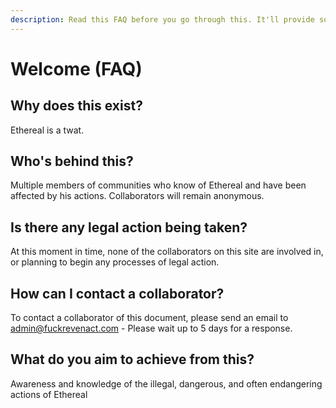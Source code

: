 ```yaml
---
description: Read this FAQ before you go through this. It'll provide some background.
---
```


# Welcome \(FAQ\)

## Why does this exist?

Ethereal is a twat.

## Who's behind this?

Multiple members of communities who know of Ethereal and have been affected by his actions. Collaborators will remain anonymous.

## Is there any legal action being taken?

At this moment in time, none of the collaborators on this site are involved in, or planning to begin any processes of legal action.

## How can I contact a collaborator?

To contact a collaborator of this document, please send an email to [admin@fuckrevenact.com](mailto:admin@fuckrevenact.com) - Please wait up to 5 days for a response.

## What do you aim to achieve from this?

Awareness and knowledge of the illegal, dangerous, and often endangering actions of Ethereal

## 



